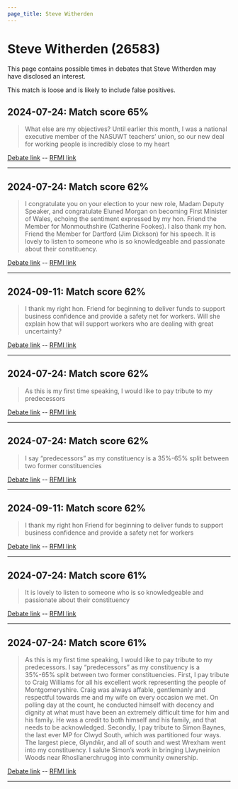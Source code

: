 ```yaml
---
page_title: Steve Witherden
---
```


# Steve Witherden  (26583)

This page contains possible times in debates that Steve Witherden may have disclosed an interest.

This match is loose and is likely to include false positives. 



## 2024-07-24: Match score 65%

>What else are my objectives? Until earlier this month, I was a national executive member of the NASUWT teachers’ union, so our new deal for working people is incredibly close to my heart

[Debate link](https://www.theyworkforyou.com/debates/?id=2024-07-24d.749.1)  --  [RFMI link](https://www.theyworkforyou.com/mp/26583/register)


---



## 2024-07-24: Match score 62%

>I congratulate you on your election to your new role, Madam Deputy Speaker, and congratulate Eluned Morgan on becoming First Minister of Wales, echoing the sentiment expressed by my hon. Friend the Member for Monmouthshire (Catherine Fookes). I also thank my hon. Friend the Member for Dartford (Jim Dickson) for his speech. It is lovely to listen to someone who is so knowledgeable and passionate about their constituency.

[Debate link](https://www.theyworkforyou.com/debates/?id=2024-07-24d.749.1)  --  [RFMI link](https://www.theyworkforyou.com/mp/26583/register)


---



## 2024-09-11: Match score 62%

>I thank my right hon. Friend for beginning to deliver funds to support business confidence and provide a safety net for workers. Will she explain how that will support workers who are dealing with great uncertainty?

[Debate link](https://www.theyworkforyou.com/debates/?id=2024-09-11b.810.2)  --  [RFMI link](https://www.theyworkforyou.com/mp/26583/register)


---



## 2024-07-24: Match score 62%

>As this is my first time speaking, I would like to pay tribute to my predecessors

[Debate link](https://www.theyworkforyou.com/debates/?id=2024-07-24d.749.1)  --  [RFMI link](https://www.theyworkforyou.com/mp/26583/register)


---



## 2024-07-24: Match score 62%

>I say “predecessors” as my constituency is a 35%-65% split between two former constituencies

[Debate link](https://www.theyworkforyou.com/debates/?id=2024-07-24d.749.1)  --  [RFMI link](https://www.theyworkforyou.com/mp/26583/register)


---



## 2024-09-11: Match score 62%

>I thank my right hon Friend for beginning to deliver funds to support business confidence and provide a safety net for workers

[Debate link](https://www.theyworkforyou.com/debates/?id=2024-09-11b.810.2)  --  [RFMI link](https://www.theyworkforyou.com/mp/26583/register)


---



## 2024-07-24: Match score 61%

>It is lovely to listen to someone who is so knowledgeable and passionate about their constituency

[Debate link](https://www.theyworkforyou.com/debates/?id=2024-07-24d.749.1)  --  [RFMI link](https://www.theyworkforyou.com/mp/26583/register)


---



## 2024-07-24: Match score 61%

>As this is my first time speaking, I would like to pay tribute to my predecessors. I say “predecessors” as my constituency is a 35%-65% split between two former constituencies. First, I pay tribute to Craig Williams for all his excellent work representing the people of Montgomeryshire. Craig was always affable, gentlemanly and respectful towards me and my wife on every occasion we met. On polling day at the count, he conducted himself with decency and dignity at what must have been an extremely difficult time for him and his family. He was a credit to both himself and his family, and that needs to be acknowledged. Secondly, I pay tribute to Simon Baynes, the last ever MP for Clwyd South, which was partitioned four ways. The largest piece, Glyndŵr, and all of south and west Wrexham went into my constituency. I salute Simon’s work in bringing Llwyneinion Woods near Rhosllanerchrugog into community ownership.

[Debate link](https://www.theyworkforyou.com/debates/?id=2024-07-24d.749.1)  --  [RFMI link](https://www.theyworkforyou.com/mp/26583/register)


---

